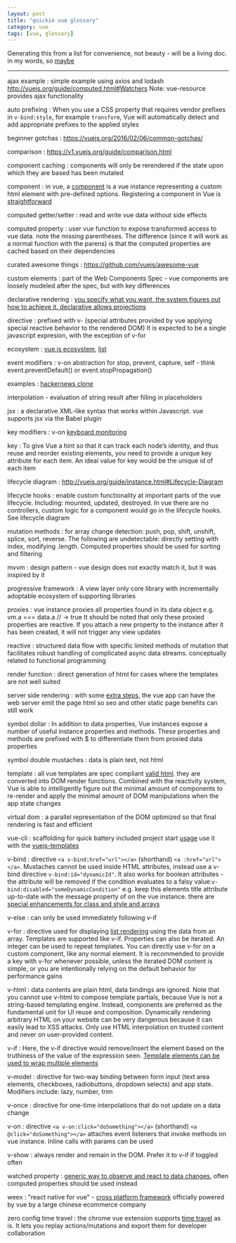 ```yaml
---
layout: post
title: "quickie vue glossary"
category: vue
tags: [vue, glossary]
---
```

  
Generating this from a list for convenience, not beauty - will be a living doc.  in my words, so [maybe](https://www.youtube.com/watch?v=G2y8Sx4B2Sk)
  
---

ajax example : simple example using axios and lodash  <http://vuejs.org/guide/computed.html#Watchers>   Note: vue-resource provides ajax functionality

auto prefixing : When you use a CSS property that requires vendor prefixes in ```v-bind:style```, for example ```transform```, Vue will automatically detect and add appropriate prefixes to the applied styles

beginner gotchas : <https://vuejs.org/2016/02/06/common-gotchas/>

comparison : <https://v1.vuejs.org/guide/comparison.html>

component caching : components will only be rerendered if the state upon which they are based has been mutated

component : in vue, a [component](http://vuejs.org/guide/components.html) is a vue instance representing a custom html element with pre-defined options.  Registering a component in Vue is [straightforward](http://vuejs.org/guide/index.html#Composing-with-Components)  

computed getter/setter : read and write vue data without side effects

computed property : user vue function to expose transformed access to vue data.  note the missing parentheses.  The difference (since it will work as a normal function with the parens) is that the computed properties are cached based on their dependencies

curated awesome things : <https://github.com/vuejs/awesome-vue>

custom elements : part of the Web Components Spec - vue components are loosely modeled after the spec, but with key differences

declarative rendering : [you specify what you want, the system figures out how to achieve it.  declarative allows projections](https://twitter.com/dan_abramov/status/789198570129805312)

directive : prefixed with v- (special attributes provided by vue applying special reactive behavior to the rendered DOM)  It is expected to be a single javascript expresion, with the exception of v-for

ecosystem : [vue.js ecosystem](https://v1.vuejs.org/guide/application.html),  [list](https://github.com/vuejs/awesome-vue#user-content-development-tools)

event modifiers : v-on abstraction for stop, prevent, capture, self - think event.preventDefault() or event.stopPropagation()

examples : [hackernews clone](https://github.com/vuejs/vue-hackernews)

interpolation - evaluation of string result after filling in placeholders

jsx : a declarative XML-like syntax that works within Javascript. vue supports jsx via the Babel plugin 

key modifiers : v-on [keyboard monitoring](http://vuejs.org/guide/events.html#Key-Modifiers) 

key : To give Vue a hint so that it can track each node’s identity, and thus reuse and reorder existing elements, you need to provide a unique key attribute for each item. An ideal value for key would be the unique id of each item

lifecycle diagram : <http://vuejs.org/guide/instance.html#Lifecycle-Diagram>

lifecycle hooks : enable custom functionality at important parts of the vue lifecycle.  Including: mounted, updated, destroyed.  In vue there are no controllers, custom logic for a component would go in the lifecycle hooks.  See lifecycle diagram

mutation methods : for array change detection: push, pop, shift, unshift, splice, sort, reverse. The following are undetectable: directly setting with index, modifying .length.  Computed properties should be used for sorting and filtering

mvvm : design pattern - vue design does not exactly match it, but it was inspired by it

progressive framework : A view layer only core library with incrementally adoptable ecosystem of supporting libraries

proxies : vue instance proxies all properties found in its data object e.g. vm.a === data.a // -> true  It should be noted that only these proxied properties are reactive. If you attach a new property to the instance after it has been created, it will not trigger any view updates

reactive : structured data flow with specific limited methods of mutation that facilitates robust handling of complicated async data streams.  conceptually related to functional programming

render function : direct generation of html for cases where the templates are not well suited

server side rendering : with some [extra steps](https://vuejs.org/guide/ssr.html), the vue app can have the web server emit the page html so seo and other static page benefits can still work

symbol dollar : In addition to data properties, Vue instances expose a number of useful instance properties and methods. These properties and methods are prefixed with $ to differentiate them from proxied data properties

symbol double mustaches : data is plain text, not html

template : all vue templates are spec compliant [valid html](https://developer.mozilla.org/en-US/docs/Web/HTML/Element/template). they are converted into DOM render functions. Combined with the reactivity system, Vue is able to intelligently figure out the minimal amount of components to re-render and apply the minimal amount of DOM manipulations when the app state changes

virtual dom : a parallel representation of the DOM optimized so that final rendering is fast and efficient

vue-cli : scaffolding for quick battery included project start [usage](https://vuejs.org/2015/12/28/vue-cli/)  use it with the [vuejs-templates](https://github.com/vuejs-templates)

v-bind : directive ```<a v-bind:href="url"></a>``` (shorthand) ```<a :href="url"></a>```.  Mustaches cannot be used inside HTML attributes, instead use a v-bind directive  ```v-bind:id="dynamicId"```.  It also works for boolean attributes - the attribute will be removed if the condition evaluates to a falsy value:```v-bind:disabled="someDynamicCondition"```   e.g. keep this elements title attribute up-to-date with the message property of on the vue instance.  there are [special enhancements for class and style and arrays](http://vuejs.org/guide/class-and-style.html)

v-else : can only be used immediately following v-if

v-for : directive used for displaying [list rendering](http://vuejs.org/guide/list.html) using the data from an array.  Templates are supported like v-if. Properties can also be iterated. An integer can be used to repeat templates.  You can directly use v-for on a custom component, like any normal element. It is recommended to provide a key with v-for whenever possible, unless the iterated DOM content is simple, or you are intentionally relying on the default behavior for performance gains

v-html : data contents are plain html, data bindings are ignored.  Note that you cannot use v-html to compose template partials, because Vue is not a string-based templating engine. Instead, components are preferred as the fundamental unit for UI reuse and composition.  Dynamically rendering arbitrary HTML on your website can be very dangerous because it can easily lead to XSS attacks. Only use HTML interpolation on trusted content and never on user-provided content.

v-if : Here, the v-if directive would remove/insert the element based on the truthiness of the value of the expression seen.  [Template elements can be used to wrap multiple elements](http://vuejs.org/guide/conditional.html)

v-model : directive for two-way binding between form input (text area elements, checkboxes, radiobuttons, dropdown selects) and app state.  Modifiers include: lazy, number, trim

v-once : directive for one-time interpolations that do not update on a data change

v-on : directive ```<a v-on:click="doSomething"></a>``` (shorthand) ```<a @click="doSomething"></a>``` attaches event listeners that invoke methods on vue instance.  Inline calls with params can be used

v-show : always render and remain in the DOM. Prefer it to v-if if toggled often

watched property : [generic way to observe and react to data changes](http://vuejs.org/guide/computed.html#Computed-vs-Watched-Property), often computed properties should be used instead

weex : "react native for vue" - [cross platform framework](http://alibaba.github.io/weex/) officially powered by vue by a large chinese ecommerce company

zero config time travel : the chrome vue extension supports [time travel](https://onsen.io/blog/content/images/2016/Jun/react_redux_devtools_time_travel.gif) as is.  It lets you replay actions/mutations and export them for developer collaboration

<!--  easiest way to use this for each definition, add at the top a (possibly long) single line entry with md embedded.  For double spaced results, (sort, remove blank lines, double space) sort -V -f -t":" unsorted-vue-glossary.md | awk 'NF' | sed G > vue-glossary-sorted.md; grip vue-glossary-sorted.md    Unfinished terms can be found looking for ":  "    -->

